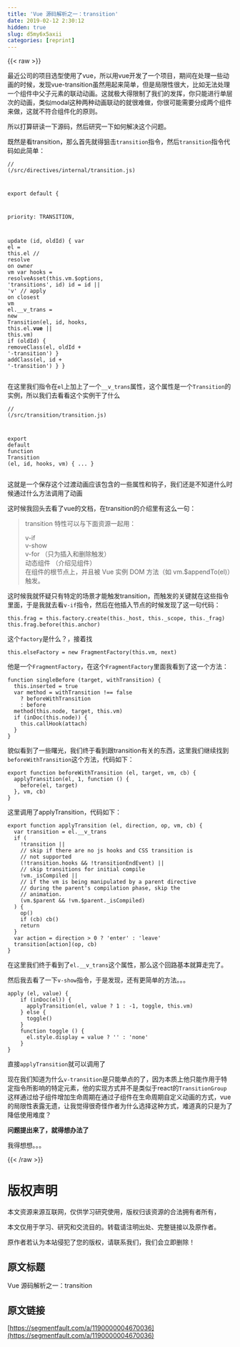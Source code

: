 ```yaml
---
title: 'Vue 源码解析之一：transition' 
date: 2019-02-12 2:30:12
hidden: true
slug: d5my6x5axii
categories: [reprint]
---
```


{{< raw >}}

                    
<p>最近公司的项目选型使用了vue，所以用vue开发了一个项目，期间在处理一些动画的时候，发现vue-transition虽然用起来简单，但是局限性很大，比如无法处理一个组件中父子元素的联动动画。这就极大得限制了我们的发挥，你只能进行单层次的动画，类似modal这种两种动画联动的就很难做，你很可能需要分成两个组件来做，这就不符合组件化的原则。</p>
<p>所以打算研读一下源码，然后研究一下如何解决这个问题。</p>
<p>既然是看transition，那么首先就得狙击<code>transition</code>指令，然后<code>transition</code>指令代码如此简单：</p>
<div class="widget-codetool" style="display:none;">
      <div class="widget-codetool--inner">
      <span class="selectCode code-tool" data-toggle="tooltip" data-placement="top" title="" data-original-title="全选"></span>
      <span type="button" class="copyCode code-tool" data-toggle="tooltip" data-placement="top" data-clipboard-text="// (/src/directives/internal/transition.js)

export default {

  priority: TRANSITION,

  update (id, oldId) {
    var el = this.el
    // resolve on owner vm
    var hooks = resolveAsset(this.vm.$options, 'transitions', id)
    id = id || 'v'
    // apply on closest vm
    el.__v_trans = new Transition(el, id, hooks, this.el.__vue__ || this.vm)
    if (oldId) {
      removeClass(el, oldId + '-transition')
    }
    addClass(el, id + '-transition')
  }
}" title="" data-original-title="复制"></span>
      <span type="button" class="saveToNote code-tool" data-toggle="tooltip" data-placement="top" title="" data-original-title="放进笔记"></span>
      </div>
      </div><pre class="hljs vim"><code class="javscript">// (/src/directives/internal/transition.js)

export default {

  priority: TRANSITION,

  <span class="hljs-keyword">update</span> (id, oldId) {
    var <span class="hljs-keyword">el</span> = this.<span class="hljs-keyword">el</span>
    // <span class="hljs-built_in">resolve</span> <span class="hljs-keyword">on</span> owner <span class="hljs-keyword">vm</span>
    var hooks = resolveAsset(this.<span class="hljs-keyword">vm</span>.$<span class="hljs-keyword">options</span>, <span class="hljs-string">'transitions'</span>, id)
    id = id || <span class="hljs-string">'v'</span>
    // apply <span class="hljs-keyword">on</span> closest <span class="hljs-keyword">vm</span>
    <span class="hljs-keyword">el</span>.__v_trans = <span class="hljs-keyword">new</span> Transition(<span class="hljs-keyword">el</span>, id, hooks, this.<span class="hljs-keyword">el</span>.__vue__ || this.<span class="hljs-keyword">vm</span>)
    <span class="hljs-keyword">if</span> (oldId) {
      removeClass(<span class="hljs-keyword">el</span>, oldId + <span class="hljs-string">'-transition'</span>)
    }
    addClass(<span class="hljs-keyword">el</span>, id + <span class="hljs-string">'-transition'</span>)
  }
}</code></pre>
<p>在这里我们指令在<code>el</code>上加上了一个<code>__v_trans</code>属性，这个属性是一个<code>Transition</code>的实例，所以我们去看看这个实例干了什么</p>
<div class="widget-codetool" style="display:none;">
      <div class="widget-codetool--inner">
      <span class="selectCode code-tool" data-toggle="tooltip" data-placement="top" title="" data-original-title="全选"></span>
      <span type="button" class="copyCode code-tool" data-toggle="tooltip" data-placement="top" data-clipboard-text="// (/src/transition/transition.js)

export default function Transition (el, id, hooks, vm) {
    ...
}
" title="" data-original-title="复制"></span>
      <span type="button" class="saveToNote code-tool" data-toggle="tooltip" data-placement="top" title="" data-original-title="放进笔记"></span>
      </div>
      </div><pre class="hljs javascript"><code><span class="hljs-comment">// (/src/transition/transition.js)</span>

<span class="hljs-keyword">export</span> <span class="hljs-keyword">default</span> <span class="hljs-function"><span class="hljs-keyword">function</span> <span class="hljs-title">Transition</span> (<span class="hljs-params">el, id, hooks, vm</span>) </span>{
    ...
}
</code></pre>
<p>这就是一个保存这个过渡动画应该包含的一些属性和钩子，我们还是不知道什么时候通过什么方法调用了动画</p>
<p>这时候我回头去看了vue的文档，在transition的介绍里有这么一句：</p>
<blockquote>
<p>transition 特性可以与下面资源一起用：</p>
<p>v-if<br>v-show<br>v-for （只为插入和删除触发）<br>动态组件 （介绍见组件）<br>在组件的根节点上，并且被 Vue 实例 DOM 方法（如 vm.$appendTo(el)）触发。</p>
</blockquote>
<p>这时候我就怀疑只有特定的场景才能触发transition，而触发的关键就在这些指令里面，于是我就去看<code>v-if</code>指令，然后在他插入节点的时候发现了这一句代码：</p>
<div class="widget-codetool" style="display:none;">
      <div class="widget-codetool--inner">
      <span class="selectCode code-tool" data-toggle="tooltip" data-placement="top" title="" data-original-title="全选"></span>
      <span type="button" class="copyCode code-tool" data-toggle="tooltip" data-placement="top" data-clipboard-text="this.frag = this.factory.create(this._host, this._scope, this._frag)
this.frag.before(this.anchor)" title="" data-original-title="复制"></span>
      <span type="button" class="saveToNote code-tool" data-toggle="tooltip" data-placement="top" title="" data-original-title="放进笔记"></span>
      </div>
      </div><pre class="hljs kotlin"><code><span class="hljs-keyword">this</span>.frag = <span class="hljs-keyword">this</span>.factory.create(<span class="hljs-keyword">this</span>._host, <span class="hljs-keyword">this</span>._scope, <span class="hljs-keyword">this</span>._frag)
<span class="hljs-keyword">this</span>.frag.before(<span class="hljs-keyword">this</span>.anchor)</code></pre>
<p>这个<code>factory</code>是什么？，接着找</p>
<div class="widget-codetool" style="display:none;">
      <div class="widget-codetool--inner">
      <span class="selectCode code-tool" data-toggle="tooltip" data-placement="top" title="" data-original-title="全选"></span>
      <span type="button" class="copyCode code-tool" data-toggle="tooltip" data-placement="top" data-clipboard-text="this.elseFactory = new FragmentFactory(this.vm, next)" title="" data-original-title="复制"></span>
      <span type="button" class="saveToNote code-tool" data-toggle="tooltip" data-placement="top" title="" data-original-title="放进笔记"></span>
      </div>
      </div><pre class="hljs gradle"><code style="word-break: break-word; white-space: initial;"><span class="hljs-keyword">this</span>.elseFactory = <span class="hljs-keyword">new</span> FragmentFactory(<span class="hljs-keyword">this</span>.vm, <span class="hljs-keyword">next</span>)</code></pre>
<p>他是一个<code>FragmentFactory</code>，在这个<code>FragmentFactory</code>里面我看到了这一个方法：</p>
<div class="widget-codetool" style="display:none;">
      <div class="widget-codetool--inner">
      <span class="selectCode code-tool" data-toggle="tooltip" data-placement="top" title="" data-original-title="全选"></span>
      <span type="button" class="copyCode code-tool" data-toggle="tooltip" data-placement="top" data-clipboard-text="function singleBefore (target, withTransition) {
  this.inserted = true
  var method = withTransition !== false
    ? beforeWithTransition
    : before
  method(this.node, target, this.vm)
  if (inDoc(this.node)) {
    this.callHook(attach)
  }
}" title="" data-original-title="复制"></span>
      <span type="button" class="saveToNote code-tool" data-toggle="tooltip" data-placement="top" title="" data-original-title="放进笔记"></span>
      </div>
      </div><pre class="hljs aspectj"><code><span class="hljs-function">function <span class="hljs-title">singleBefore</span> <span class="hljs-params">(<span class="hljs-keyword">target</span>, withTransition)</span> </span>{
  <span class="hljs-keyword">this</span>.inserted = <span class="hljs-keyword">true</span>
  var method = withTransition !== <span class="hljs-keyword">false</span>
    ? beforeWithTransition
    : before
  method(<span class="hljs-keyword">this</span>.node, <span class="hljs-keyword">target</span>, <span class="hljs-keyword">this</span>.vm)
  <span class="hljs-keyword">if</span> (inDoc(<span class="hljs-keyword">this</span>.node)) {
    <span class="hljs-keyword">this</span>.callHook(attach)
  }
}</code></pre>
<p>貌似看到了一些曙光，我们终于看到跟transition有关的东西，这里我们继续找到<code>beforeWithTransition</code>这个方法，代码如下：</p>
<div class="widget-codetool" style="display:none;">
      <div class="widget-codetool--inner">
      <span class="selectCode code-tool" data-toggle="tooltip" data-placement="top" title="" data-original-title="全选"></span>
      <span type="button" class="copyCode code-tool" data-toggle="tooltip" data-placement="top" data-clipboard-text="export function beforeWithTransition (el, target, vm, cb) {
  applyTransition(el, 1, function () {
    before(el, target)
  }, vm, cb)
}" title="" data-original-title="复制"></span>
      <span type="button" class="saveToNote code-tool" data-toggle="tooltip" data-placement="top" title="" data-original-title="放进笔记"></span>
      </div>
      </div><pre class="hljs vim"><code>export <span class="hljs-function"><span class="hljs-keyword">function</span> <span class="hljs-title">beforeWithTransition</span> <span class="hljs-params">(el, target, vm, cb)</span> {</span>
  applyTransition(<span class="hljs-keyword">el</span>, <span class="hljs-number">1</span>, <span class="hljs-function"><span class="hljs-keyword">function</span> <span class="hljs-params">()</span> {</span>
    before(<span class="hljs-keyword">el</span>, target)
  }, <span class="hljs-keyword">vm</span>, <span class="hljs-keyword">cb</span>)
}</code></pre>
<p>这里调用了applyTransition，代码如下：</p>
<div class="widget-codetool" style="display:none;">
      <div class="widget-codetool--inner">
      <span class="selectCode code-tool" data-toggle="tooltip" data-placement="top" title="" data-original-title="全选"></span>
      <span type="button" class="copyCode code-tool" data-toggle="tooltip" data-placement="top" data-clipboard-text="export function applyTransition (el, direction, op, vm, cb) {
  var transition = el.__v_trans
  if (
    !transition ||
    // skip if there are no js hooks and CSS transition is
    // not supported
    (!transition.hooks &amp;&amp; !transitionEndEvent) ||
    // skip transitions for initial compile
    !vm._isCompiled ||
    // if the vm is being manipulated by a parent directive
    // during the parent's compilation phase, skip the
    // animation.
    (vm.$parent &amp;&amp; !vm.$parent._isCompiled)
  ) {
    op()
    if (cb) cb()
    return
  }
  var action = direction > 0 ? 'enter' : 'leave'
  transition[action](op, cb)
}" title="" data-original-title="复制"></span>
      <span type="button" class="saveToNote code-tool" data-toggle="tooltip" data-placement="top" title="" data-original-title="放进笔记"></span>
      </div>
      </div><pre class="hljs qml"><code><span class="hljs-keyword">export</span> <span class="hljs-function"><span class="hljs-keyword">function</span> <span class="hljs-title">applyTransition</span> (<span class="hljs-params">el, direction, op, vm, cb</span>) </span>{
  <span class="hljs-built_in">var</span> transition = el.__v_trans
  <span class="hljs-keyword">if</span> (
    !transition ||
    <span class="hljs-comment">// skip if there are no js hooks and CSS transition is</span>
    <span class="hljs-comment">// not supported</span>
    (!transition.hooks &amp;&amp; !transitionEndEvent) ||
    <span class="hljs-comment">// skip transitions for initial compile</span>
    !vm._isCompiled ||
    <span class="hljs-comment">// if the vm is being manipulated by a parent directive</span>
    <span class="hljs-comment">// during the parent's compilation phase, skip the</span>
    <span class="hljs-comment">// animation.</span>
    (vm.$<span class="hljs-built_in">parent</span> &amp;&amp; !vm.$<span class="hljs-built_in">parent</span>._isCompiled)
  ) {
    op()
    <span class="hljs-keyword">if</span> (cb) cb()
    <span class="hljs-keyword">return</span>
  }
  <span class="hljs-built_in">var</span> action = direction &gt; <span class="hljs-number">0</span> ? <span class="hljs-string">'enter'</span> : <span class="hljs-string">'leave'</span>
  transition[action](op, cb)
}</code></pre>
<p>在这里我们终于看到了<code>el.__v_trans</code>这个属性，那么这个回路基本就算走完了。</p>
<p>然后我去看了一下<code>v-show</code>指令，于是发现，还有更简单的方法。。。</p>
<div class="widget-codetool" style="display:none;">
      <div class="widget-codetool--inner">
      <span class="selectCode code-tool" data-toggle="tooltip" data-placement="top" title="" data-original-title="全选"></span>
      <span type="button" class="copyCode code-tool" data-toggle="tooltip" data-placement="top" data-clipboard-text="apply (el, value) {
    if (inDoc(el)) {
      applyTransition(el, value ? 1 : -1, toggle, this.vm)
    } else {
      toggle()
    }
    function toggle () {
      el.style.display = value ? '' : 'none'
    }
}" title="" data-original-title="复制"></span>
      <span type="button" class="saveToNote code-tool" data-toggle="tooltip" data-placement="top" title="" data-original-title="放进笔记"></span>
      </div>
      </div><pre class="hljs vim"><code>apply (<span class="hljs-keyword">el</span>, value) {
    <span class="hljs-keyword">if</span> (inDoc(<span class="hljs-keyword">el</span>)) {
      applyTransition(<span class="hljs-keyword">el</span>, value ? <span class="hljs-number">1</span> : -<span class="hljs-number">1</span>, toggle, this.<span class="hljs-keyword">vm</span>)
    } <span class="hljs-keyword">else</span> {
      toggle()
    }
    <span class="hljs-function"><span class="hljs-keyword">function</span> <span class="hljs-title">toggle</span> <span class="hljs-params">()</span> {</span>
      <span class="hljs-keyword">el</span>.style.<span class="hljs-keyword">display</span> = value ? <span class="hljs-string">''</span> : <span class="hljs-string">'none'</span>
    }
}</code></pre>
<p>直接<code>applyTransition</code>就可以调用了</p>
<p>现在我们知道为什么<code>v-transition</code>是只能单点的了，因为本质上他只能作用于特定指令所影响的特定元素，他的实现方式并不是类似于react的<code>TransitionGroup</code>这样通过给子组件增加生命周期在通过子组件在生命周期自定义动画的方式，vue的局限性表露无遗，让我觉得很奇怪作者为什么选择这种方式，难道真的只是为了降低使用难度？</p>
<p><strong>问题提出来了，就得想办法了</strong></p>
<p>我得想想。。。</p>

                
{{< /raw >}}

# 版权声明
本文资源来源互联网，仅供学习研究使用，版权归该资源的合法拥有者所有，

本文仅用于学习、研究和交流目的。转载请注明出处、完整链接以及原作者。

原作者若认为本站侵犯了您的版权，请联系我们，我们会立即删除！

## 原文标题
Vue 源码解析之一：transition

## 原文链接
[https://segmentfault.com/a/1190000004670036](https://segmentfault.com/a/1190000004670036)

